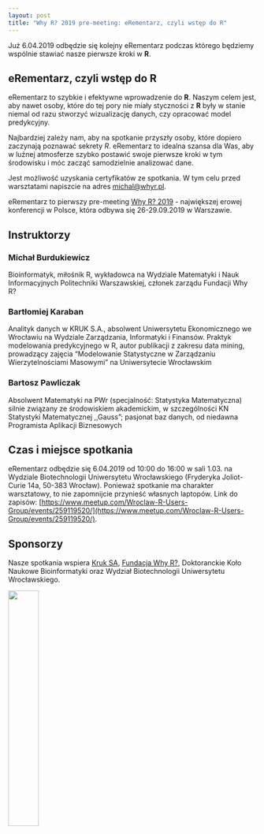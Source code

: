 ```yaml
---
layout: post
title: "Why R? 2019 pre-meeting: eRementarz, czyli wstęp do R"
---
```


Już 6.04.2019 odbędzie się kolejny eRementarz podczas którego będziemy wspólnie stawiać nasze pierwsze kroki w **R**.

## eRementarz, czyli wstęp do R

eRementarz to szybkie i efektywne wprowadzenie do **R**. Naszym celem jest, aby nawet osoby, które do tej pory nie miały styczności z **R** były w stanie niemal od razu stworzyć wizualizację danych, czy opracować model predykcyjny.

Najbardziej zależy nam, aby na spotkanie przyszły osoby, które dopiero zaczynają poznawać sekrety *R*. eRementarz to idealna szansa dla Was, aby w luźnej atmosferze szybko postawić swoje pierwsze kroki w tym środowisku i móc zacząć samodzielnie analizować dane.

Jest możliwość uzyskania certyfikatów ze spotkania. W tym celu przed warsztatami napiszcie na adres michal@whyr.pl.

eRementarz to pierwszy pre-meeting [Why R? 2019](http://whyr.pl/2019/) - największej erowej konferencji w Polsce, która odbywa się 26-29.09.2019 w Warszawie.

## Instruktorzy

### Michał Burdukiewicz

Bioinformatyk, miłośnik R, wykładowca na Wydziale Matematyki i Nauk Informacyjnych Politechniki Warszawskiej, członek zarządu Fundacji Why R?

### Bartłomiej Karaban 

Analityk danych w KRUK S.A., absolwent Uniwersytetu Ekonomicznego we Wrocławiu na Wydziale Zarządzania, Informatyki i Finansów. Praktyk modelowania predykcyjnego w R, autor publikacji z zakresu data mining, prowadzący zajęcia “Modelowanie Statystyczne w Zarządzaniu Wierzytelnościami Masowymi” na Uniwersytecie Wrocławskim

### Bartosz Pawliczak 

Absolwent Matematyki na PWr (specjalność: Statystyka Matematyczna) silnie związany ze środowiskiem akademickim, w szczególności KN Statystyki Matematycznej ,,Gauss”; pasjonat baz danych, od niedawna Programista Aplikacji Biznesowych

## Czas i miejsce spotkania

eRementarz odbędzie się 6.04.2019 od 10:00 do 16:00 w sali 1.03. na Wydziale Biotechnologii Uniwersytetu Wrocławskiego (Fryderyka Joliot-Curie 14a, 50-383 Wrocław). Ponieważ spotkanie ma charakter warsztatowy, to nie zapomnijcie przynieść własnych laptopów. Link do zapisów: [https://www.meetup.com/Wroclaw-R-Users-Group/events/259119520/](https://www.meetup.com/Wroclaw-R-Users-Group/events/259119520/).

## Sponsorzy

Nasze spotkania wspiera [Kruk SA](https://pl.kruk.eu/), [Fundacja Why R?](http://whyr.pl/), Doktoranckie Koło Naukowe Bioinformatyki oraz Wydział Biotechnologii Uniwersytetu Wrocławskiego.

<img src='https://stwur.github.io/STWUR//images/kruk_logo.jpg' id="logo" height="35%" width="35%"/>
